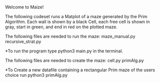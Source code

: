 Welcome to Maize! 

The following codeset runs a Matplot of a maze generated by the Prim Algorithm. Each wall is shown by a black Cell, each free cell is shown in gray, start in green, and end in red on the plotted maze. 

The following files are needed to run the maze:
maze_manual.py
recursive_strat.py

*To run the program type python3 main.py in the terminal.

The following files are needed to create the maze: 
cell.py
primAlg.py

*To Create a new datafile containing a rectangular Prim maze of the users choice run python3 primAlg.py
